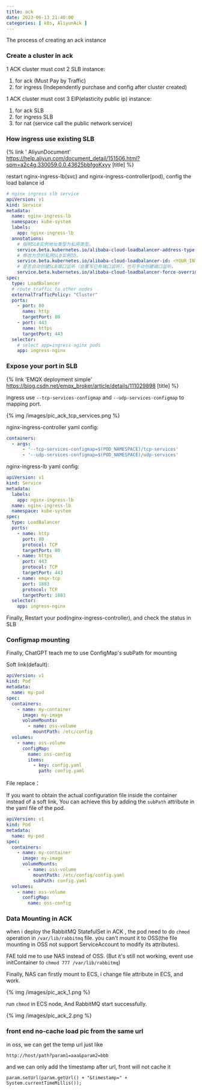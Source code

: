 ```yaml
---
title: ack
date: 2023-06-13 21:40:00
categories: [ k8s, AliyunAck ]
---
```


The process of creating an ack instance

### Create a cluster in ack

1 ACK cluster must cost 2 SLB instance:

1. for ack      (Must Pay by Traffic)
2. for ingress  (Independently purchase and config after cluster created)

1 ACK cluster must cost 3 EIP(elasticity public ip) instance:

1. for ack SLB
2. for ingress SLB
3. for nat (service call the public network service)

### How ingress use existing SLB

{% link '
AliyunDocument' https://help.aliyun.com/document_detail/151506.html?spm=a2c4g.330059.0.0.43625bbfgoKxyy [title] %}

restart nginx-ingress-lb(svc) and nginx-ingress-controller(pod), config the load balance id

```yaml
# nginx ingress slb service
apiVersion: v1
kind: Service
metadata:
  name: nginx-ingress-lb
  namespace: kube-system
  labels:
    app: nginx-ingress-lb
  annotations:
    # 指明SLB实例地址类型为私网类型。
    service.beta.kubernetes.io/alibaba-cloud-loadbalancer-address-type: intranet
    # 修改为您的私网SLB实例ID。
    service.beta.kubernetes.io/alibaba-cloud-loadbalancer-id: <YOUR_INTRANET_SLB_ID>
    # 是否自动创建SLB端口监听（会覆写已有端口监听），也可手动创建端口监听。
    service.beta.kubernetes.io/alibaba-cloud-loadbalancer-force-override-listeners: 'true'
spec:
  type: LoadBalancer
  # route traffic to other nodes
  externalTrafficPolicy: "Cluster"
  ports:
    - port: 80
      name: http
      targetPort: 80
    - port: 443
      name: https
      targetPort: 443
  selector:
    # select app=ingress-nginx pods
    app: ingress-nginx
```

### Expose your port in SLB

{% link 'EMQX deployment simple' https://blog.csdn.net/emqx_broker/article/details/111029898 [title] %}

ingress use `--tcp-services-configmap` and `--udp-services-configmap` to mapping port.

{% img /images/pic_ack_tcp_services.png %}

nginx-ingress-controller yaml config:

```yaml
containers:
  - args:
      - '--tcp-services-configmap=$(POD_NAMESPACE)/tcp-services'
      - '--udp-services-configmap=$(POD_NAMESPACE)/udp-services'

```

nginx-ingress-lb yaml config:

```yaml
apiVersion: v1
kind: Service
metadata:
  labels:
    app: nginx-ingress-lb
  name: nginx-ingress-lb
  namespace: kube-system
spec:
  type: LoadBalancer
  ports:
    - name: http
      port: 80
      protocol: TCP
      targetPort: 80
    - name: https
      port: 443
      protocol: TCP
      targetPort: 443
    - name: emqx-tcp
      port: 1883
      protocol: TCP
      targetPort: 1883
  selector:
    app: ingress-nginx
```

Finally, Restart your pod(nginx-ingress-controller), and check the status in SLB

### Configmap mounting

Finally, ChatGPT teach me to use ConfigMap's subPath for mounting

Soft link(default):

```yaml
apiVersion: v1
kind: Pod
metadata:
  name: my-pod
spec:
  containers:
    - name: my-container
      image: my-image
      volumeMounts:
        - name: oss-volume
          mountPath: /etc/config
  volumes:
    - name: oss-volume
      configMap:
        name: oss-config
        items:
          - key: config.yaml
            path: config.yaml
```

File replace：

If you want to obtain the actual configuration file inside the container instead of a soft
link, You can achieve this by adding the `subPath` attribute in the yaml file of the pod.

```yaml
apiVersion: v1
kind: Pod
metadata:
  name: my-pod
spec:
  containers:
    - name: my-container
      image: my-image
      volumeMounts:
        - name: oss-volume
          mountPath: /etc/config/config.yaml
          subPath: config.yaml
  volumes:
    - name: oss-volume
      configMap:
        name: oss-config
```

### Data Mounting in ACK

when i deploy the RabbitMQ StatefulSet in ACK , the pod need to do `chmod` operation in `/var/lib/rabbitmq` file.
you can't mount it to OSS(the file mounting in OSS not support ServiceAccount to modify its attributes).

FAE told me to use NAS instead of OSS. (But it's still not working, event use initContainer
to `chmod 777 /var/lib/rabbitmq`)

Finally, NAS can firstly mount to ECS, i change file attribute in ECS, and work.

{% img /images/pic_ack_1.png %}

run `chmod` in ECS node, And RabbitMQ start successfully.

{% img /images/pic_ack_2.png %}

### front end no-cache load pic from the same url

in oss, we can get the temp url just like

```
http://host/path?param1=aaa&param2=bbb
```

and we can only add the timestamp after url, front will not cache it

```
param.setUrl(param.getUrl() + "&timestamp=" + System.currentTimeMillis());
```